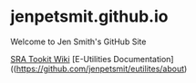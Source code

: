 # jenpetsmit.github.io
Welcome to Jen Smith's GitHub Site

[SRA Tookit Wiki](https://github.com/jenpetsmit/tk_wiki)
[E-Utilities Documentation]((https://github.com/jenpetsmit/eutilites/about)
